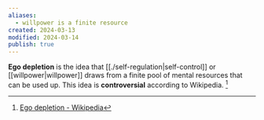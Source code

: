 ```yaml
---
aliases:
  - willpower is a finite resource
created: 2024-03-13
modified: 2024-03-14
publish: true
---
```

**Ego depletion** is the idea that [[./self-regulation|self-control]] or [[willpower|willpower]] draws from a finite pool of mental resources that can be used up. This idea is **controversial** according to Wikipedia. [^1]

[^1]: [Ego depletion - Wikipedia](https://en.wikipedia.org/wiki/Ego_depletion)